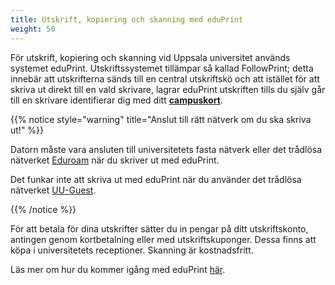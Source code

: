 ```yaml
---
title: Utskrift, kopiering och skanning med eduPrint
weight: 50
---
```


För utskrift, kopiering och skanning vid Uppsala universitet används systemet eduPrint. 
Utskriftssystemet tillämpar så kallad FollowPrint; detta innebär att utskrifterna
sänds till en central utskriftskö och att istället för att skriva
ut direkt till en vald skrivare, lagrar eduPrint utskriften tills du själv går
till en skrivare identifierar dig med ditt  [**campuskort**][campuskort].

[campuskort]: https://www2.uu.se/student/regler-och-rattigheter/campuskort

{{% notice style="warning" title="Anslut till rätt nätverk om du ska skriva ut!" %}}

Datorn måste vara ansluten till universitetets fasta nätverk eller det trådlösa
nätverket [Eduroam](../wifi#eduroam) när du skriver ut med eduPrint. 

Det funkar inte att skriva ut med eduPrint när du använder det trådlösa nätverket
[UU-Guest](../wifi#uu-guest).

{{% /notice %}}


För att betala för dina utskrifter sätter du in pengar på ditt utskriftskonto,
antingen genom kortbetalning eller med utskriftskuponger. Dessa finns att köpa i
universitetets receptioner. Skanning är kostnadsfritt.

Läs mer om hur du kommer igång med eduPrint [här][eduprint].

[eduprint]: https://www.uu.se/student/it-for-studenter/utskrifter-kopiering/
